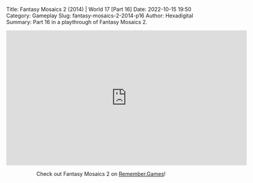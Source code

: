 Title: Fantasy Mosaics 2 (2014) | World 17 [Part 16]
Date: 2022-10-15 19:50
Category: Gameplay
Slug: fantasy-mosaics-2-2014-p16
Author: Hexadigital
Summary: Part 16 in a playthrough of Fantasy Mosaics 2.

<center><iframe src="https://www.youtube.com/embed/TWZRwnY6PDk?feature=oembed" allow="accelerometer; autoplay; encrypted-media; gyroscope; picture-in-picture" width="640" height="360" frameborder="0"></iframe>

Check out Fantasy Mosaics 2 on [Remember.Games](https://remember.games/game/6395/fantasy-mosaics-2/)!</center>

